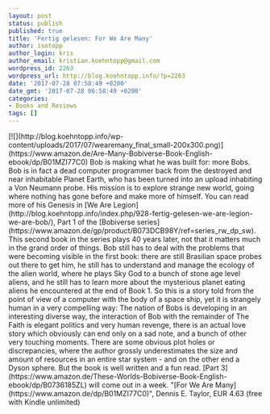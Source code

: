 ```yaml
---
layout: post
status: publish
published: true
title: 'Fertig gelesen: For We Are Many'
author: isotopp
author_login: kris
author_email: kristian.koehntopp@gmail.com
wordpress_id: 2263
wordpress_url: http://blog.koehntopp.info/?p=2263
date: '2017-07-28 07:58:49 +0200'
date_gmt: '2017-07-28 06:58:49 +0200'
categories:
- Books and Reviews
tags: []
---
```

<p>[![](http://blog.koehntopp.info/wp-content/uploads/2017/07/wearemany_final_small-200x300.png)](https://www.amazon.de/Are-Many-Bobiverse-Book-English-ebook/dp/B01MZI77C0) Bob is making what he was built for: more Bobs. Bob is in fact a dead computer programmer back from the destroyed and near inhabitable Planet Earth, who has been turned into an upload inhabiting a Von Neumann probe. His mission is to explore strange new world, going where nothing has gone before and make more of himself. You can read more of his Genesis in [We Are Legion](http://blog.koehntopp.info/index.php/928-fertig-gelesen-we-are-legion-we-are-bob/), Part 1 of the [Bobiverse series](https://www.amazon.de/gp/product/B073DCB98Y/ref=series_rw_dp_sw).<!--more--> This second book in the series plays 40 years later, not that it matters much in the grand order of things. Bob still has to deal with the problems that were becoming visible in the first book: there are still Brasilian space probes out there to get him, he still has to understand and manage the ecology of the alien world, where he plays Sky God to a bunch of stone age level aliens, and he still has to learn more about the mysterious planet eating aliens he encountered at the end of Book 1. So this is a story told from the point of view of a computer with the body of a space ship, yet it is strangely human in a very compelling way: The nation of Bobs is developing in an interesting diverse way, the interaction of Bob with the remainder of The Faith is elegant politics and very human revenge, there is an actual love story which obviously can end only on a sad note, and a bunch of other very touching moments. There are some obvious plot holes or discrepancies, where the author grossly underestimates the size and amount of resources in an entire star system - and on the other end a Dyson sphere. But the book is well written and a fun read. [Part 3](https://www.amazon.de/These-Worlds-Bobiverse-Book-English-ebook/dp/B0736185ZL) will come out in a week. "[For We Are Many](https://www.amazon.de/dp/B01MZI77C0)", Dennis E. Taylor, EUR 4.63 (free with Kindle unlimited)</p>
